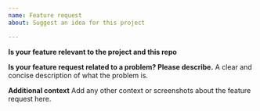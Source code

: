 ```yaml
---
name: Feature request
about: Suggest an idea for this project

---
```


**Is your feature relevant to the project and this repo**

**Is your feature request related to a problem? Please describe.**
A clear and concise description of what the problem is.

**Additional context**
Add any other context or screenshots about the feature request here.
